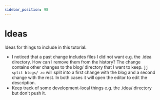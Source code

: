 ```yaml
---
sidebar_position: 98
---
```

# Ideas

Ideas for things to include in this tutorial.

* I noticed that a past change includes files I did not want e.g. the .idea
  directory. How can I remove them from the history? The change contains other
  changes to the blog/ directory that I want to keep.
  `jj split blogs/ zo` will split into a first change with the blog and a second
  change with the rest. In both cases it will open the editor to edit the
  description.
* Keep track of some development-local things e.g. the .idea/ directory but
  don't push it.
